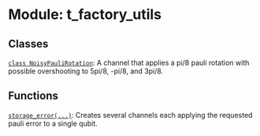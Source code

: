 # Module: t_factory_utils






## Classes

[`class NoisyPauliRotation`](../../qualtran/surface_code/t_factory_utils/NoisyPauliRotation.md): A channel that applies a pi/8 pauli rotation with possible overshooting to 5pi/8, -pi/8, and 3pi/8.

## Functions

[`storage_error(...)`](../../qualtran/surface_code/t_factory_utils/storage_error.md): Creates several channels each applying the requested pauli error to a single qubit.

